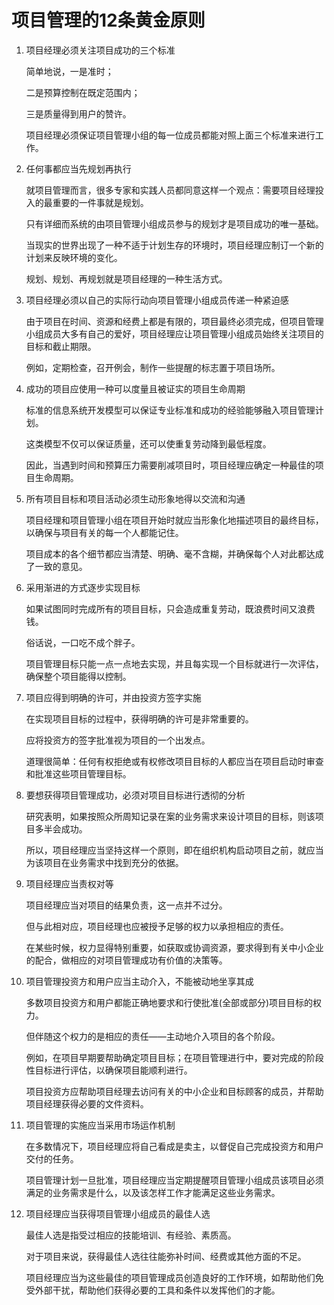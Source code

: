 # 项目管理的12条黄金原则

1. 项目经理必须关注项目成功的三个标准

    简单地说，一是准时；

    二是预算控制在既定范围内；

    三是质量得到用户的赞许。

    项目经理必须保证项目管理小组的每一位成员都能对照上面三个标准来进行工作。

2. 任何事都应当先规划再执行

    就项目管理而言，很多专家和实践人员都同意这样一个观点：需要项目经理投入的最重要的一件事就是规划。

    只有详细而系统的由项目管理小组成员参与的规划才是项目成功的唯一基础。

    当现实的世界出现了一种不适于计划生存的环境时，项目经理应制订一个新的计划来反映环境的变化。

    规划、规划、再规划就是项目经理的一种生活方式。

3. 项目经理必须以自己的实际行动向项目管理小组成员传递一种紧迫感

    由于项目在时间、资源和经费上都是有限的，项目最终必须完成，但项目管理小组成员大多有自己的爱好，项目经理应让项目管理小组成员始终关注项目的目标和截止期限。

    例如，定期检查，召开例会，制作一些提醒的标志置于项目场所。



4. 成功的项目应使用一种可以度量且被证实的项目生命周期

    标准的信息系统开发模型可以保证专业标准和成功的经验能够融入项目管理计划。

    这类模型不仅可以保证质量，还可以使重复劳动降到最低程度。

    因此，当遇到时间和预算压力需要削减项目时，项目经理应确定一种最佳的项目生命周期。

5. 所有项目目标和项目活动必须生动形象地得以交流和沟通

    项目经理和项目管理小组在项目开始时就应当形象化地描述项目的最终目标，以确保与项目有关的每一个人都能记住。

    项目成本的各个细节都应当清楚、明确、毫不含糊，并确保每个人对此都达成了一致的意见。

6. 采用渐进的方式逐步实现目标

    如果试图同时完成所有的项目目标，只会造成重复劳动，既浪费时间又浪费钱。

    俗话说，一口吃不成个胖子。
    
    项目管理目标只能一点一点地去实现，并且每实现一个目标就进行一次评估，确保整个项目能得以控制。


7. 项目应得到明确的许可，并由投资方签字实施

    在实现项目目标的过程中，获得明确的许可是非常重要的。

    应将投资方的签字批准视为项目的一个出发点。

    道理很简单：任何有权拒绝或有权修改项目目标的人都应当在项目启动时审查和批准这些项目管理目标。

8. 要想获得项目管理成功，必须对项目目标进行透彻的分析

    研究表明，如果按照众所周知记录在案的业务需求来设计项目的目标，则该项目多半会成功。

    所以，项目经理应当坚持这样一个原则，即在组织机构启动项目之前，就应当为该项目在业务需求中找到充分的依据。

9. 项目经理应当责权对等

    项目经理应当对项目的结果负责，这一点并不过分。

    但与此相对应，项目经理也应被授予足够的权力以承担相应的责任。

    在某些时候，权力显得特别重要，如获取或协调资源，要求得到有关中小企业的配合，做相应的对项目管理成功有价值的决策等。

10. 项目管理投资方和用户应当主动介入，不能被动地坐享其成

    多数项目投资方和用户都能正确地要求和行使批准(全部或部分)项目目标的权力。

    但伴随这个权力的是相应的责任——主动地介入项目的各个阶段。

    例如，在项目早期要帮助确定项目目标；在项目管理进行中，要对完成的阶段性目标进行评估，以确保项目能顺利进行。

    项目投资方应帮助项目经理去访问有关的中小企业和目标顾客的成员，并帮助项目经理获得必要的文件资料。

11. 项目管理的实施应当采用市场运作机制

    在多数情况下，项目经理应将自己看成是卖主，以督促自己完成投资方和用户交付的任务。

    项目管理计划一旦批准，项目经理应当定期提醒项目管理小组成员该项目必须满足的业务需求是什么，以及该怎样工作才能满足这些业务需求。

12. 项目经理应当获得项目管理小组成员的最佳人选

    最佳人选是指受过相应的技能培训、有经验、素质高。

    对于项目来说，获得最佳人选往往能弥补时间、经费或其他方面的不足。

    项目经理应当为这些最佳的项目管理成员创造良好的工作环境，如帮助他们免受外部干扰，帮助他们获得必要的工具和条件以发挥他们的才能。